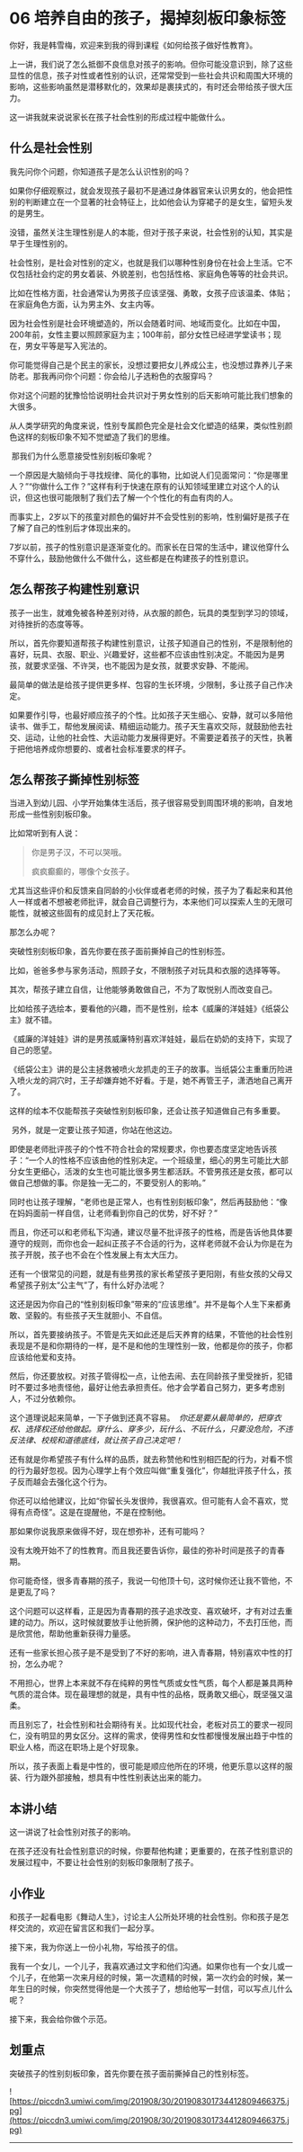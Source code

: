 # 06 培养自由的孩子，揭掉刻板印象标签

你好，我是韩雪梅，欢迎来到我的得到课程《如何给孩子做好性教育》。

上一讲，我们说了怎么抵御不良信息对孩子的影响。但你可能没意识到，除了这些显性的信息，孩子对性或者性别的认识，还常常受到一些社会共识和周围大环境的影响，这些影响虽然是潜移默化的，效果却是裹挟式的，有时还会带给孩子很大压力。

这一讲我就来说说家长在孩子社会性别的形成过程中能做什么。

## 什么是社会性别

我先问你个问题，你知道孩子是怎么认识性别的吗？

如果你仔细观察过，就会发现孩子最初不是通过身体器官来认识男女的，他会把性别的判断建立在一个显著的社会特征上，比如他会认为穿裙子的是女生，留短头发的是男生。

没错，虽然关注生理性别是人的本能，但对于孩子来说，社会性别的认知，其实是早于生理性别的。

社会性别，是社会对性别的定义，也就是我们以哪种性别身份在社会上生活。它不仅包括社会约定的男女着装、外貌差别，也包括性格、家庭角色等等的社会共识。

比如在性格方面，社会通常认为男孩子应该坚强、勇敢，女孩子应该温柔、体贴；在家庭角色方面，认为男主外、女主内等。

因为社会性别是社会环境塑造的，所以会随着时间、地域而变化。比如在中国，200年前，女性主要以照顾家庭为主；100年前，部分女性已经进学堂读书；现在，男女平等是写入宪法的。

你可能觉得自己是个民主的家长，没想过要把女儿养成公主，也没想过靠养儿子来防老。那我再问你个问题：你会给儿子选粉色的衣服穿吗？

你对这个问题的犹豫恰恰说明社会共识对于男女性别的后天影响可能比我们想象的大很多。

从人类学研究的角度来说，性别专属颜色完全是社会文化塑造的结果，类似性别颜色这样的刻板印象不知不觉塑造了我们的思维。

 那我们为什么愿意接受性别刻板印象呢？

一个原因是大脑倾向于寻找规律、简化的事物，比如说人们见面常问：“你是哪里人？”“你做什么工作？”这样有利于快速在原有的认知领域里建立对这个人的认识，但这也很可能限制了我们去了解一个个性化的有血有肉的人。

而事实上，2岁以下的孩童对颜色的偏好并不会受性别的影响，性别偏好是孩子在了解了自己的性别后才体现出来的。

7岁以前，孩子的性别意识是逐渐变化的。而家长在日常的生活中，建议他穿什么不穿什么，鼓励他做什么不做什么，这些都是在构建孩子的性别意识。

## 怎么帮孩子构建性别意识

孩子一出生，就难免被各种差别对待，从衣服的颜色，玩具的类型到学习的领域，对待挫折的态度等等。

所以，首先你要知道帮孩子构建性别意识，让孩子知道自己的性别，不是限制他的喜好，玩具、衣服、职业、兴趣爱好，这些都不应该由性别决定。不能因为是男孩，就要求坚强、不许哭，也不能因为是女孩，就要求安静、不能闹。

最简单的做法是给孩子提供更多样、包容的生长环境，少限制，多让孩子自己作决定。

如果要作引导，也最好顺应孩子的个性。比如孩子天生细心、安静，就可以多陪他读书、做手工，帮他发展阅读、精细运动能力。孩子天生喜欢交际，就鼓励他去社交、运动，让他的社会性、大运动能力发展得更好。不需要逆着孩子的天性，执著于把他培养成你想要的、或者社会标准要求的样子。

## 怎么帮孩子撕掉性别标签

当进入到幼儿园、小学开始集体生活后，孩子很容易受到周围环境的影响，自发地形成一些性别刻板印象。

比如常听到有人说：

> 你是男子汉，不可以哭哦。
> 
> 疯疯癫癫的，哪像个女孩子。

尤其当这些评价和反馈来自同龄的小伙伴或者老师的时候，孩子为了看起来和其他人一样或者不想被老师批评，就会自己调整行为，本来他们可以探索人生的无限可能性，就被这些固有的成见封上了天花板。

那怎么办呢？

突破性别刻板印象，首先你要在孩子面前撕掉自己的性别标签。

比如，爸爸多参与家务活动，照顾子女，不限制孩子对玩具和衣服的选择等等。

其次，帮孩子建立自信，让他能够勇敢做自己，不为了取悦别人而改变自己。

比如给孩子选绘本，要看他的兴趣，而不是性别，绘本《威廉的洋娃娃》《纸袋公主》就不错。

《威廉的洋娃娃》讲的是男孩威廉特别喜欢洋娃娃，最后在奶奶的支持下，实现了自己的愿望。

《纸袋公主》讲的是公主拯救被喷火龙抓走的王子的故事。当纸袋公主重重历险进入喷火龙的洞穴时，王子却嫌弃她不好看。于是，她不再管王子，潇洒地自己离开了。

这样的绘本不仅能帮孩子突破性别刻板印象，还会让孩子知道做自己有多重要。

 另外，就是一定要让孩子知道，你站在他这边。

即使是老师批评孩子的个性不符合社会的常规要求，你也要态度坚定地告诉孩子：“一个人的性格不应该由他的性别决定。一个班级里，细心的男生可能比大部分女生更细心，活泼的女生也可能比很多男生都活跃。不管男孩还是女孩，都可以做自己想做的事。你是独一无二的，不要受别人的影响。”

同时也让孩子理解，“老师也是正常人，也有性别刻板印象”，然后再鼓励他：“像在妈妈面前一样自信，让老师看到你自己的优势，好不好？”

而且，你还可以和老师私下沟通，建议尽量不批评孩子的性格，而是告诉他具体要遵守的规则，而你也会一起纠正孩子不合适的行为，这样老师就不会认为你是在为孩子开脱，孩子也不会在个性发展上有太大压力。

还有一个很常见的问题，就是有些男孩的家长希望孩子更阳刚，有些女孩的父母又希望孩子别太“公主气”了，有什么好办法呢？

这还是因为你自己的“性别刻板印象”带来的“应该思维”。并不是每个人生下来都勇敢、坚毅的。有些孩子天生就胆小、不自信。

所以，首先要接纳孩子。不管是先天如此还是后天养育的结果，不管他的社会性别表现是不是和你期待的一样，是不是和他的生理性别一致，他都是你的孩子，你都应该给他爱和支持。

然后，你还要放权。对孩子管得松一点，让他去闹、去在同龄孩子里受挫折，犯错时不要过多地责怪他，最好让他去承担责任。他才会学着自己努力，更多考虑别人，不过分依赖你。

这个道理说起来简单，一下子做到还真不容易。  *你还是要从最简单的，把穿衣权、选择权还给他做起。穿什么、穿多少，玩什么、不玩什么，只要没危险，不违反法律、校规和道德底线，就让孩子自己决定吧！*

还有就是你希望孩子有什么样的品质，就去称赞他和性别相匹配的行为，对看不惯的行为最好忽视。因为心理学上有个效应叫做“重复强化”，你越批评孩子什么，孩子反而越会去强化这个行为。

你还可以给他建议，比如“你留长头发很帅，我很喜欢。但可能有人会不喜欢，觉得有点奇怪”。这是在提醒他，不是在控制他。

那如果你说我原来做得不好，现在想弥补，还有可能吗？

没有太晚开始不了的性教育。而且我还要告诉你，最佳的弥补时间是孩子的青春期。

你可能奇怪，很多青春期的孩子，我说一句他顶十句，这时候你还让我不管他，不是更乱了吗？

这个问题可以这样看，正是因为青春期的孩子追求改变、喜欢破坏，才有对过去重建的动力。所以，这时候就要放手让他折腾，保护他的这种动力，不去打压他，而是欣赏他，帮助他重新获得力量感。

还有一些家长担心孩子是不是受到了不好的影响，进入青春期，特别喜欢中性的打扮，怎么办呢？

不用担心，世界上本来就不存在纯粹的男性气质或女性气质，每个人都是兼具两种气质的混合体。现在最理想的就是，具有中性的品格，既勇敢又细心，既坚强又温柔。

而且别忘了，社会性别和社会期待有关。比如现代社会，老板对员工的要求一视同仁，没有明显的男女区分。这样的需求，使得男性和女性都慢慢发展出趋于中性的职业人格，而这在职场上是个好现象。

所以，孩子表面上看是中性的，很可能是顺应他所在的环境，他更乐意以这样的服装、行为跟外部接触，想具有中性性别表达出来的能力。

## 本讲小结

这一讲说了社会性别对孩子的影响。

在孩子还没有社会性别意识的时候，你要帮他构建；更重要的，在孩子性别意识的发展过程中，不要让社会性别的刻板印象限制了孩子。

## 小作业

和孩子一起看电影《舞动人生》，讨论主人公所处环境的社会性别。你和孩子是怎样交流的，欢迎在留言区和我们一起分享。

接下来，我为你送上一份小礼物，写给孩子的信。

我有一个女儿，一个儿子，我喜欢通过文字和他们沟通。如果你也有一个女儿或一个儿子，在他第一次来月经的时候，第一次遗精的时候，第一次约会的时候，某一年生日的时候，你突然觉得他是一个大孩子了，想给他写一封信，可以写点儿什么呢？

接下来，我会给你做个示范。

## 划重点

突破孩子的性别刻板印象，首先你要在孩子面前撕掉自己的性别标签。

![https://piccdn3.umiwi.com/img/201908/30/201908301734412809466375.jpg](https://piccdn3.umiwi.com/img/201908/30/201908301734412809466375.jpg)

---
